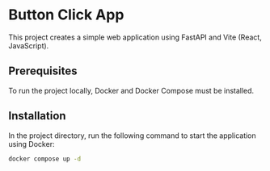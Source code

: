 # Button Click App

This project creates a simple web application using FastAPI and Vite (React, JavaScript).

## Prerequisites

To run the project locally, Docker and Docker Compose must be installed.

## Installation

In the project directory, run the following command to start the application using Docker:

```bash
docker compose up -d

